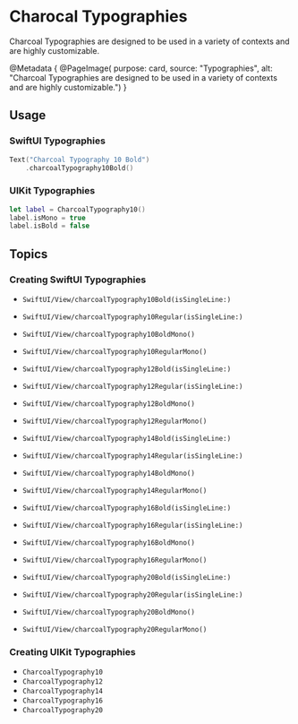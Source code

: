 # Charocal Typographies

Charcoal Typographies are designed to be used in a variety of contexts and are highly customizable.

@Metadata {
    @PageImage(
        purpose: card, 
        source: "Typographies", 
        alt: "Charcoal Typographies are designed to be used in a variety of contexts and are highly customizable.")
}

## Usage

### SwiftUI Typographies

```swift
Text("Charcoal Typography 10 Bold")
    .charcoalTypography10Bold()
```

### UIKit Typographies

```swift
let label = CharcoalTypography10()
label.isMono = true
label.isBold = false
```

## Topics

### Creating SwiftUI Typographies

- ``SwiftUI/View/charcoalTypography10Bold(isSingleLine:)``
- ``SwiftUI/View/charcoalTypography10Regular(isSingleLine:)``
- ``SwiftUI/View/charcoalTypography10BoldMono()``
- ``SwiftUI/View/charcoalTypography10RegularMono()``

- ``SwiftUI/View/charcoalTypography12Bold(isSingleLine:)``
- ``SwiftUI/View/charcoalTypography12Regular(isSingleLine:)``
- ``SwiftUI/View/charcoalTypography12BoldMono()``
- ``SwiftUI/View/charcoalTypography12RegularMono()``

- ``SwiftUI/View/charcoalTypography14Bold(isSingleLine:)``
- ``SwiftUI/View/charcoalTypography14Regular(isSingleLine:)``
- ``SwiftUI/View/charcoalTypography14BoldMono()``
- ``SwiftUI/View/charcoalTypography14RegularMono()``

- ``SwiftUI/View/charcoalTypography16Bold(isSingleLine:)``
- ``SwiftUI/View/charcoalTypography16Regular(isSingleLine:)``
- ``SwiftUI/View/charcoalTypography16BoldMono()``
- ``SwiftUI/View/charcoalTypography16RegularMono()``

- ``SwiftUI/View/charcoalTypography20Bold(isSingleLine:)``
- ``SwiftUI/View/charcoalTypography20Regular(isSingleLine:)``
- ``SwiftUI/View/charcoalTypography20BoldMono()``
- ``SwiftUI/View/charcoalTypography20RegularMono()``


### Creating UIKit Typographies

- ``CharcoalTypography10``
- ``CharcoalTypography12``
- ``CharcoalTypography14``
- ``CharcoalTypography16``
- ``CharcoalTypography20``
